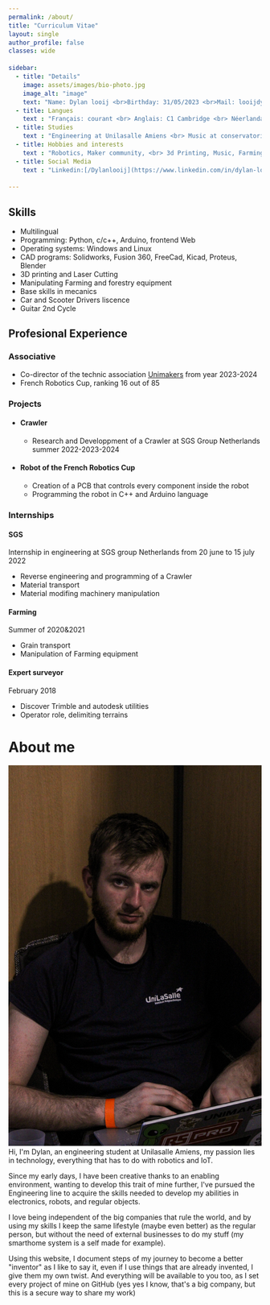 ```yaml
---
permalink: /about/
title: "Curriculum Vitae"
layout: single
author_profile: false
classes: wide

sidebar:
  - title: "Details"
    image: assets/images/bio-photo.jpg
    image_alt: "image"
    text: "Name: Dylan looij <br>Birthday: 31/05/2023 <br>Mail: looijdylan@gmail.com "
  - title: Langues
    text : "Français: courant <br> Anglais: C1 Cambridge <br> Néerlandais: Native Language <br> Allemand: B1 kmk"
  - title: Studies
    text : "Engineering at Unilasalle Amiens <br> Music at conservatorium Hirson"
  - title: Hobbies and interests
    text : "Robotics, Maker community, <br> 3d Printing, Music, Farming"
  - title: Social Media
    text : "Linkedin:[/Dylanlooij](https://www.linkedin.com/in/dylan-looij-541579248)"
  
---
```


## Skills
- Multilingual
- Programming: Python, c/c++, Arduino, frontend Web
- Operating systems: Windows and Linux
- CAD programs: Solidworks, Fusion 360, FreeCad, Kicad, Proteus, Blender
- 3D printing and Laser Cutting
- Manipulating Farming and forestry equipment
- Base skills in mecanics
- Car and Scooter Drivers liscence
- Guitar 2nd Cycle

## Profesional Experience

### Associative

- Co-director of the technic association [Unimakers](https://Unimakers.fr) from year 2023-2024
- French Robotics Cup, ranking 16 out of 85

### Projects

- #### Crawler
  * Research and Developpment of a Crawler at SGS Group Netherlands summer 2022-2023-2024
    
- #### Robot of the French Robotics Cup
  * Creation of a PCB that controls every component inside the robot
  * Programming the robot in C++ and Arduino language
    
### Internships

#### SGS
Internship in engineering at SGS group Netherlands from 20 june to 15 july 2022
* Reverse engineering and programming of a Crawler
* Material transport
* Material modifing machinery manipulation

#### Farming
Summer of 2020&2021
* Grain transport
* Manipulation of Farming equipment 

#### Expert surveyor
February 2018
* Discover Trimble and autodesk utilities
* Operator role, delimiting terrains

# About me

![Me Dylan Looij](/assets/images/PhotoMe.jpg)
Hi, I'm Dylan, an engineering student at Unilasalle Amiens, my passion lies in technology, everything that has to do with robotics and IoT.

Since my early days, I have been creative thanks to an enabling environment, wanting to develop this trait of mine further, I've pursued the Engineering line to acquire the skills needed to develop my abilities in electronics, robots, and regular objects.

I love being independent of the big companies that rule the world, and by using my skills I keep the same lifestyle (maybe even better) as the regular person, but without the need of external businesses to do my stuff (my smarthome system is a self made for example).

Using this website, I document steps of my journey to become a better "inventor" as I like to say it, even if I use things that are already invented, I give them my own twist.
And everything will be available to you too, as I set every project of mine on GitHub (yes yes I know, that's a big company, but this is a secure way to share my work)

